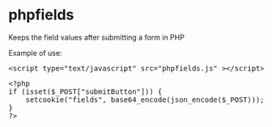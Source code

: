phpfields
=========

Keeps the field values ​​after submitting a form in PHP

Example of use:

<pre>
&lt;script type="text/javascript" src="phpfields.js" &gt;&lt;/script&gt;
</pre>

<pre>
&lt;?php
if (isset($_POST["submitButton"])) {
    setcookie("fields", base64_encode(json_encode($_POST)));
}
?&gt;
</pre>
